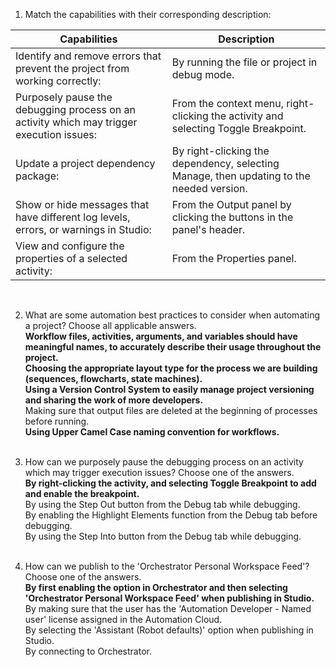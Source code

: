 1. Match the capabilities with their corresponding description:

| Capabilities                                                                                             | Description                                                                                                        
|----------------------------------------------------------------------------------------------------------|----------------------------------------------------------------------------------------------------------------|
| Identify and remove errors that prevent the project from working correctly:                              | By running the file or project in debug mode.                                                                  |
| Purposely pause the debugging process on an activity which may trigger execution issues:                 | From the context menu, right-clicking the activity and selecting Toggle Breakpoint.                            |
| Update a project dependency package:                                                                     | By right-clicking the dependency, selecting Manage, then updating to the needed version.                       |
| Show or hide messages that have different log levels, errors, or warnings in Studio:                     | From the Output panel by clicking the buttons in the panel's header.                                           |
| View and configure the properties of a selected activity:                                                | From the Properties panel.                                                                                     |

<br> 

2. What are some automation best practices to consider when automating a project? Choose all applicable answers. <br>
**Workflow files, activities, arguments, and variables should have meaningful names, to accurately describe their usage throughout the project. <br>
Choosing the appropriate layout type for the process we are building (sequences, flowcharts, state machines). <br>
Using a Version Control System to easily manage project versioning and sharing the work of more developers. <br>**
Making sure that output files are deleted at the beginning of processes before running. <br>
**Using Upper Camel Case naming convention for workflows.** <br><br>

3. How can we purposely pause the debugging process on an activity which may trigger execution issues? Choose one of the answers. <br>
**By right-clicking the activity, and selecting Toggle Breakpoint to add and enable the breakpoint. <br>** 
By using the Step Out button from the Debug tab while debugging. <br>
By enabling the Highlight Elements function from the Debug tab before debugging. <br>
By using the Step Into button from the Debug tab while debugging. <br><br>

4. How can we publish to the 'Orchestrator Personal Workspace Feed'? Choose one of the answers. <br>
**By first enabling the option in Orchestrator and then selecting 'Orchestrator Personal Workspace Feed' when publishing in Studio.** <br>
By making sure that the user has the 'Automation Developer - Named user' license assigned in the Automation Cloud. <br>
By selecting the 'Assistant (Robot defaults)' option when publishing in Studio. <br>
By connecting to Orchestrator. 
